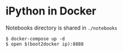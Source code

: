 # iPython in Docker

Notebooks directory is shared in `./notebooks`
```
$ docker-compose up -d
$ open $(boot2docker ip):8888
```
